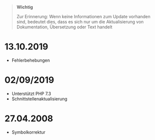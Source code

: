 >**Wichtig**
>
>Zur Erinnerung: Wenn keine Informationen zum Update vorhanden sind, bedeutet dies, dass es sich nur um die Aktualisierung von Dokumentation, Übersetzung oder Text handelt

# 13.10.2019

- Fehlerbehebungen

# 02/09/2019

- Unterstützt PHP 7.3
- Schnittstellenaktualisierung

# 27.04.2008

- Symbolkorrektur
